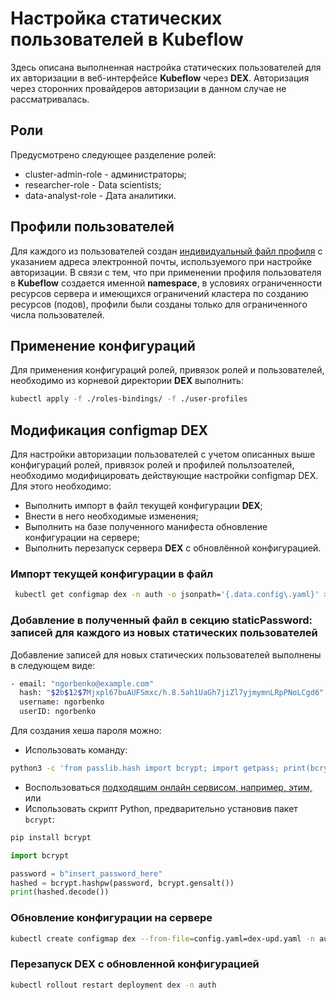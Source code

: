 # Настройка статических пользователей в Kubeflow

Здесь описана выполненная настройка статических пользователей для их авторизации в веб-интерфейсе **Kubeflow** через **DEX**.
Авторизация через сторонних провайдеров авторизации в данном случае не рассматривалась.

## Роли

Предусмотрено следующее разделение ролей:

- cluster-admin-role - администраторы;
- researcher-role - Data scientists;
- data-analyst-role - Дата аналитики.

## Профили пользователей

Для каждого из пользователей  создан [индивидуальный файл профиля](https://github.com/Team2RoboTech1TOrg/k8s/tree/main/DEX/user-profiles) c указанием адреса электронной почты, используемого при настройке авторизации.
В связи с тем, что при применении профиля пользователя в **Kubeflow** создается именной **namespace**, в условиях ограниченности ресурсов сервера и имеющихся ограничений кластера по созданию ресурсов (подов), профили были созданы только для ограниченного числа пользователей.

## Применение конфигураций

Для применения конфигураций ролей, привязок ролей и пользователей, необходимо из корневой директории **DEX** выполнить:

``` bash
kubectl apply -f ./roles-bindings/ -f ./user-profiles
```

## Модификация configmap DEX

Для настройки авторизации пользователей с учетом описанных выше конфигураций ролей, привязок ролей и профилей польлзоателей, необходимо модифицировать действующие настройки configmap DEX.
Для этого необходимо:

- Выполнить импорт в файл текущей конфигурации **DEX**;
- Внести в него необходимые изменения;
- Выполнить на базе полученного манифеста обновление конфигурации на сервере;
- Выполнить перезапуск сервера **DEX** с обновлённой конфигурацией.
  
### Импорт текущей конфигурации в файл

``` bash
 kubectl get configmap dex -n auth -o jsonpath='{.data.config\.yaml}' > dex-upd.yaml
```

### Добавление в полученный файл в секцию staticPassword: записей для каждого из новых статических пользователей

Добавление записей для новых статических пользователей выполнены в следующем виде:

``` bash
- email: "ngorbenko@example.com"
  hash: "$2b$12$7Mjxpl67buAUFSmxc/h.8.5ah1UaGh7jiZl7yjmymnLRpPNoLCgd6"
  username: ngorbenko
  userID: ngorbenko
```

Для создания хеша пароля можно:

- Использовать команду:

``` bash
python3 -c 'from passlib.hash import bcrypt; import getpass; print(bcrypt.using(rounds=12, ident="2y").hash(getpass.getpass()))'  
 ```

- Воспользоваться [подходящим онлайн сервисом, например, этим,](https://bcrypt-generator.com/) или
- Использовать скрипт Python, предварительно установив пакет `bcrypt`:

``` bash
pip install bcrypt
```

``` python
import bcrypt

password = b"insert_password_here"
hashed = bcrypt.hashpw(password, bcrypt.gensalt())
print(hashed.decode())
```

### Обновление конфигурации на сервере

``` bash
kubectl create configmap dex --from-file=config.yaml=dex-upd.yaml -n auth --dry-run=client -o yaml | kubectl apply -f -
```

### Перезапуск DEX с обновленной конфигурацией

``` bash
kubectl rollout restart deployment dex -n auth
```
